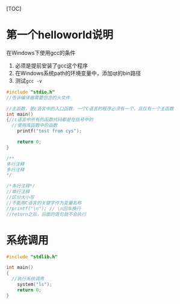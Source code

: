 [TOC]

# 第一个helloworld说明

在Windows下使用gcc的条件

1. 必须是提前安装了gcc这个程序
2. 在Windows系统path的环境变量中，添加qt的bin路径
3. 测试`gcc -v`



```c
#include "stdio.h"
//告诉编译器需要包含的头文件

//主函数，是c语言中的入口函数，一个C语言的程序必须有一个，且仅有一个主函数
int main()
{//c语言中所有的函数代码都是在括号中的
  //使用库函数中的函数
	printf("test from cys");

	return 0;
}

/**
多行注释
多行注释
*/

/*多行注释*/
//单行注释
//区分大小写
//不能用C语言的关键字作为变量名称
//printf("\n"); // \n回车换行
//return之后，后面的语句就不会执行
```



# 系统调用

```c
#include "stdlib.h"

int main()
{
  //执行系统调用
	system("ls");
	return 0;
}
```





